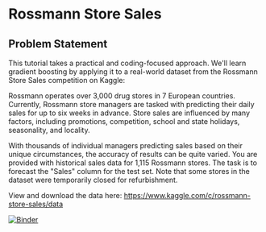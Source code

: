 # Rossmann Store Sales
## Problem Statement
This tutorial takes a practical and coding-focused approach. We'll learn gradient boosting by applying it to a real-world dataset from the Rossmann Store Sales competition on Kaggle:

Rossmann operates over 3,000 drug stores in 7 European countries. Currently, Rossmann store managers are tasked with predicting their daily sales for up to six weeks in advance. Store sales are influenced by many factors, including promotions, competition, school and state holidays, seasonality, and locality.

With thousands of individual managers predicting sales based on their unique circumstances, the accuracy of results can be quite varied. You are provided with historical sales data for 1,115 Rossmann stores. The task is to forecast the "Sales" column for the test set. Note that some stores in the dataset were temporarily closed for refurbishment.

View and download the data here: https://www.kaggle.com/c/rossmann-store-sales/data


[![Binder](https://mybinder.org/badge_logo.svg)](https://mybinder.org/v2/gh/aayushjagri/Ml/main)


